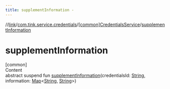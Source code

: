 ```yaml
---
title: supplementInformation -
---
```

//[link](../../index.md)/[com.tink.service.credentials](../index.md)/[[common]CredentialsService](index.md)/[supplementInformation](supplement-information.md)



# supplementInformation  
[common]  
Content  
abstract suspend fun [supplementInformation](supplement-information.md)(credentialsId: [String](https://kotlinlang.org/api/latest/jvm/stdlib/kotlin/-string/index.html), information: [Map](https://kotlinlang.org/api/latest/jvm/stdlib/kotlin.collections/-map/index.html)<[String](https://kotlinlang.org/api/latest/jvm/stdlib/kotlin/-string/index.html), [String](https://kotlinlang.org/api/latest/jvm/stdlib/kotlin/-string/index.html)>)  



